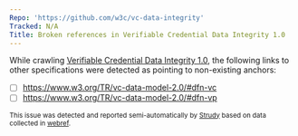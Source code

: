 ```yaml
---
Repo: 'https://github.com/w3c/vc-data-integrity'
Tracked: N/A
Title: Broken references in Verifiable Credential Data Integrity 1.0
---
```


While crawling [Verifiable Credential Data Integrity 1.0](https://w3c.github.io/vc-data-integrity/), the following links to other specifications were detected as pointing to non-existing anchors:
* [ ] https://www.w3.org/TR/vc-data-model-2.0/#dfn-vc
* [ ] https://www.w3.org/TR/vc-data-model-2.0/#dfn-vp

<sub>This issue was detected and reported semi-automatically by [Strudy](https://github.com/w3c/strudy/) based on data collected in [webref](https://github.com/w3c/webref/).</sub>
